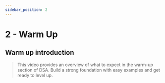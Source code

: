 ```yaml
---
sidebar_position: 2
---
```


# 2 - Warm Up

## Warm up introduction

> This video provides an overview of what to expect in the warm-up section of DSA. Build a strong foundation with easy examples and get ready to level up.
